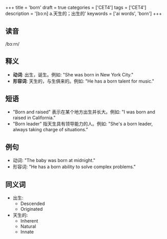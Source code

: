+++
title = 'born'
draft = true
categories = ['CET4']
tags = ['CET4']
description = '[bɔːn] a.天生的；出生的'
keywords = ['ai words', 'born']
+++

## 读音
/bɔːrn/

## 释义
- **动词**: 出生，诞生。例如: "She was born in New York City."
- **形容词**: 天生的，与生俱来的。例如: "He has a born talent for music."

## 短语
- "Born and raised" 表示在某个地方出生并长大。例如: "I was born and raised in California."
- "Born leader" 指天生具有领导能力的人。例如: "She's a born leader, always taking charge of situations."

## 例句
- 动词: "The baby was born at midnight."
- 形容词: "He has a born ability to solve complex problems."

## 同义词
- 出生:
  - Descended
  - Originated
- 天生的:
  - Inherent
  - Natural
  - Innate
